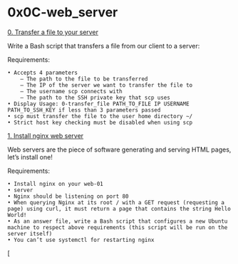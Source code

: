 # 0x0C-web_server

[0. Transfer a file to your server](0-transfer_file)

Write a Bash script that transfers a file from our client to a server:

Requirements:

	• Accepts 4 parameters
		‒ The path to the file to be transferred
		‒ The IP of the server we want to transfer the file to
		‒ The username scp connects with
		‒ The path to the SSH private key that scp uses
	• Display Usage: 0-transfer_file PATH_TO_FILE IP USERNAME PATH_TO_SSH_KEY if less than 3 parameters passed
	• scp must transfer the file to the user home directory ~/
	• Strict host key checking must be disabled when using scp

[1. Install nginx web server](1-install_nginx_web_server)

Web servers are the piece of software generating and serving HTML pages, let’s install one!

Requirements:

	• Install nginx on your web-01
	• server
	• Nginx should be listening on port 80
	• When querying Nginx at its root / with a GET request (requesting a page) using curl, it must return a page that contains the string Hello World!
	• As an answer file, write a Bash script that configures a new Ubuntu machine to respect above requirements (this script will be run on the server itself)
	• You can’t use systemctl for restarting nginx

[
